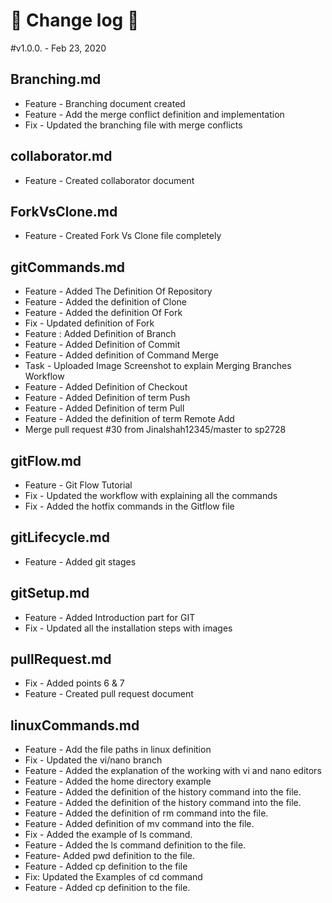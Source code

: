 # &#x1F539; Change log &#x1F539;

#v1.0.0. - Feb 23, 2020

**Branching.md**
---
- Feature - Branching document created
- Feature - Add the merge conflict definition and implementation
- Fix - Updated the branching file with merge conflicts

**collaborator.md**
---
- Feature - Created collaborator document

**ForkVsClone.md**
---
- Feature - Created Fork Vs Clone file completely

**gitCommands.md**
---
- Feature - Added The Definition Of Repository
- Feature - Added the definition of Clone
- Feature - Added the definition Of Fork
- Fix - Updated definition of Fork
- Feature : Added Definition of Branch
- Feature - Added Definition of Commit
- Feature - Added definition of Command Merge
- Task - Uploaded Image Screenshot to explain Merging Branches Workflow
- Feature - Added Definition of Checkout
- Feature - Added Definition of term Push
- Feature - Added Definition of term Pull
- Feature - Added the definition of term Remote Add
- Merge pull request #30 from Jinalshah12345/master to sp2728

**gitFlow.md**
---
- Feature - Git Flow Tutorial
- Fix - Updated the workflow with explaining all the commands
- Fix - Added the hotfix commands in the Gitflow file

**gitLifecycle.md**
---
- Feature - Added git stages

**gitSetup.md**
---
- Feature - Added Introduction part for GIT 
- Fix - Updated all the installation steps with images

**pullRequest.md**
---
- Fix - Added points 6 & 7
- Feature - Created pull request document

**linuxCommands.md**
---
- Feature - Add the file paths in linux definition
- Fix - Updated the vi/nano branch
- Feature - Added the explanation of the working with vi and nano editors
- Feature - Added the home directory example
- Feature - Added the definition of the history command into the file.
- Feature - Added the definition of the history command into the file.
- Feature - Added the definition of rm command into the file.
- Feature - Added definition of mv command into the file.
- Fix - Added the example of ls command.
- Feature - Added the ls command definition to the file.
- Feature- Added pwd definition to the file.
- Feature - Added cp definition to the file
- Fix: Updated the Examples of cd command
- Feature - Added cp definition to the file.

